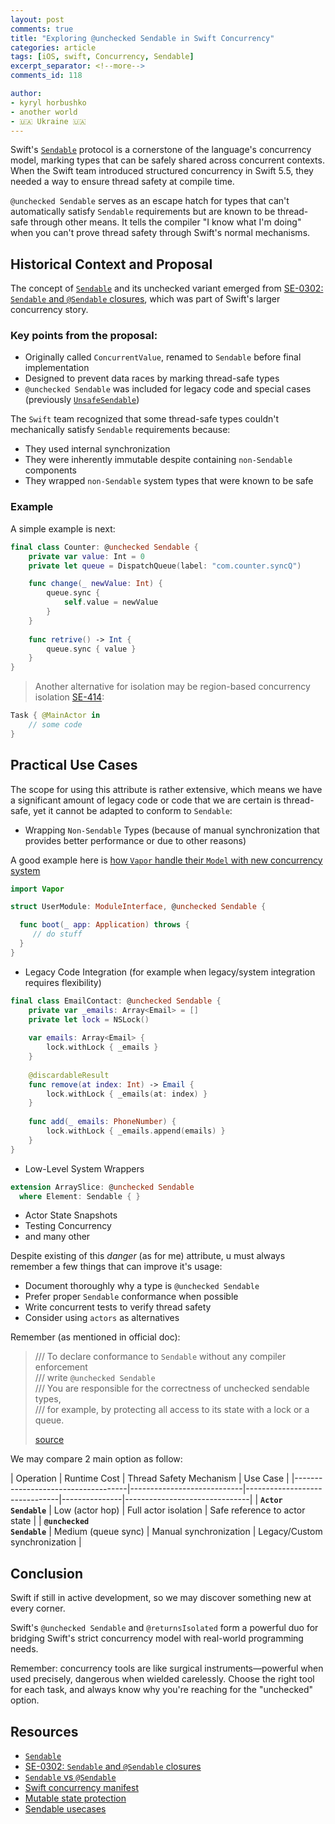 ```yaml
---
layout: post
comments: true
title: "Exploring @unchecked Sendable in Swift Concurrency"
categories: article
tags: [iOS, swift, Concurrency, Sendable]
excerpt_separator: <!--more-->
comments_id: 118

author:
- kyryl horbushko
- another world
- 🇺🇦 Ukraine 🇺🇦
---
```


Swift's [`Sendable`](https://developer.apple.com/documentation/swift/sendable) protocol is a cornerstone of the language's concurrency model, marking types that can be safely shared across concurrent contexts. When the Swift team introduced structured concurrency in Swift 5.5, they needed a way to ensure thread safety at compile time.
<!--more-->

`@unchecked Sendable` serves as an escape hatch for types that can't automatically satisfy `Sendable` requirements but are known to be thread-safe through other means. It tells the compiler "I know what I'm doing" when you can't prove thread safety through Swift's normal mechanisms.

## Historical Context and Proposal

The concept of [`Sendable`](https://developer.apple.com/documentation/swift/sendable) and its unchecked variant emerged from [SE-0302: `Sendable` and `@Sendable` closures](https://github.com/apple/swift-evolution/blob/main/proposals/0302-concurrent-value-and-concurrent-closures.md), which was part of Swift's larger concurrency story.

### Key points from the proposal:

* Originally called `ConcurrentValue`, renamed to `Sendable` before final implementation
* Designed to prevent data races by marking thread-safe types
* `@unchecked Sendable` was included for legacy code and special cases (previously [`UnsafeSendable`](https://developer.apple.com/documentation/swift/unsafesendable))

The `Swift` team recognized that some thread-safe types couldn't mechanically satisfy `Sendable` requirements because:

* They used internal synchronization
* They were inherently immutable despite containing `non-Sendable` components
* They wrapped `non-Sendable` system types that were known to be safe

### Example

A simple example is next:

```swift
final class Counter: @unchecked Sendable {
    private var value: Int = 0
    private let queue = DispatchQueue(label: "com.counter.syncQ")

    func change(_ newValue: Int) {
        queue.sync {
            self.value = newValue
        }
    }
    
    func retrive() -> Int {
        queue.sync { value }
    }
}
```

> Another alternative for isolation may be region-based concurrency isolation [SE-414](https://github.com/apple/swift-evolution/blob/main/proposals/0414-region-based-isolation.md):
> 
```swift
Task { @MainActor in
    // some code
}
```

## Practical Use Cases

The scope for using this attribute is rather extensive, which means we have a significant amount of legacy code or code that we are certain is thread-safe, yet it cannot be adapted to conform to `Sendable`:

* Wrapping `Non-Sendable` Types (because of manual synchronization that provides better performance or due to other reasons)

A good example here is [how `Vapor` handle their `Model` with new concurrency system](https://blog.vapor.codes/posts/fluent-models-and-sendable/)

```swift
import Vapor

struct UserModule: ModuleInterface, @unchecked Sendable {

  func boot(_ app: Application) throws {
	 // do stuff
  }
}
```

* Legacy Code Integration (for example when legacy/system integration requires flexibility)

```swift
final class EmailContact: @unchecked Sendable {
    private var _emails: Array<Email> = []
    private let lock = NSLock()
    
    var emails: Array<Email> {
        lock.withLock { _emails }
    }
    
    @discardableResult
    func remove(at index: Int) -> Email {
        lock.withLock { _emails(at: index) }
    }
    
    func add(_ emails: PhoneNumber) {
        lock.withLock { _emails.append(emails) }
    }
}
```

* Low-Level System Wrappers

```swift
extension ArraySlice: @unchecked Sendable
  where Element: Sendable { }
```

* Actor State Snapshots
* Testing Concurrency
* and many other

Despite existing of this *danger* (as for me) attribute, u must always remember a few things that can improve it's usage:

* Document thoroughly why a type is `@unchecked Sendable`
* Prefer proper `Sendable` conformance when possible
* Write concurrent tests to verify thread safety
* Consider using `actors` as alternatives

Remember (as mentioned in official doc):

> /// To declare conformance to `Sendable` without any compiler enforcement<br>
> /// write `@unchecked Sendable`<br>
> /// You are responsible for the correctness of unchecked sendable types, <br>
> /// for example, by protecting all access to its state with a lock or a queue.
>
> [source](https://github.com/swiftlang/swift/blob/23a181730f5b6a2ce7cb6628b055944d8f602a08/stdlib/public/core/Sendable.swift#L42) 

We may compare 2 main option as follow:

| Operation                          | Runtime Cost               | Thread Safety Mechanism       | Use Case                      |
|------------------------------------|----------------------------|-------------------------------|---------------|-------------------------------|
| **`Actor`**<br> **`Sendable`**       | Low (actor hop)            | Full actor isolation          | Safe reference to actor state |
| **`@unchecked` <br> `Sendable`** | Medium (queue sync)  | Manual synchronization        | Legacy/Custom synchronization |


## Conclusion

Swift if still in active development, so we may discover something new at every corner.

Swift's `@unchecked Sendable` and `@returnsIsolated` form a powerful duo for bridging Swift's strict concurrency model with real-world programming needs.

Remember: concurrency tools are like surgical instruments—powerful when used precisely, dangerous when wielded carelessly. Choose the right tool for each task, and always know why you're reaching for the "unchecked" option.

## Resources

* [`Sendable`](https://developer.apple.com/documentation/swift/sendable) 
* [SE-0302: `Sendable` and `@Sendable` closures](https://github.com/apple/swift-evolution/blob/main/proposals/0302-concurrent-value-and-concurrent-closures.md)
* [`Sendable` vs `@Sendable`](https://www.avanderlee.com/swift/sendable-protocol-closures/)
* [Swift concurrency manifest](https://gist.github.com/lattner/31ed37682ef1576b16bca1432ea9f782)
* [Mutable state protection](https://developer.apple.com/videos/play/wwdc2021/10133/)
* [Sendable usecases](https://forums.swift.org/c/related-projects/sendable/46)